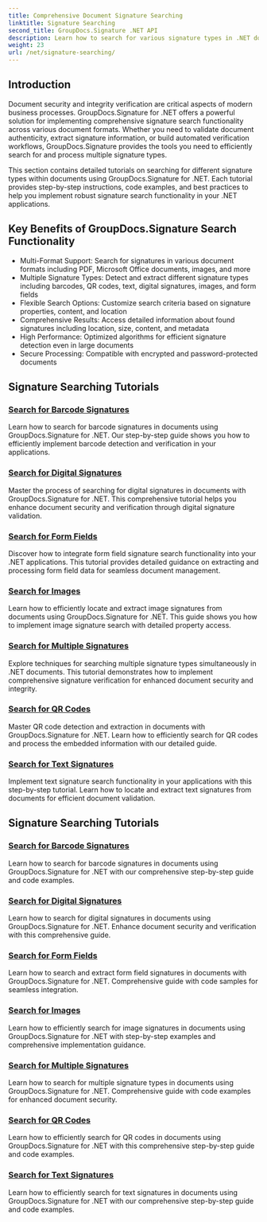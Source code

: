 ```yaml
---
title: Comprehensive Document Signature Searching
linktitle: Signature Searching
second_title: GroupDocs.Signature .NET API
description: Learn how to search for various signature types in .NET documents with GroupDocs.Signature. Comprehensive tutorials for barcode, digital, text, QR code, image and form field signature search.
weight: 23
url: /net/signature-searching/
---
```


## Introduction

Document security and integrity verification are critical aspects of modern business processes. GroupDocs.Signature for .NET offers a powerful solution for implementing comprehensive signature search functionality across various document formats. Whether you need to validate document authenticity, extract signature information, or build automated verification workflows, GroupDocs.Signature provides the tools you need to efficiently search for and process multiple signature types.

This section contains detailed tutorials on searching for different signature types within documents using GroupDocs.Signature for .NET. Each tutorial provides step-by-step instructions, code examples, and best practices to help you implement robust signature search functionality in your .NET applications.

## Key Benefits of GroupDocs.Signature Search Functionality

- Multi-Format Support: Search for signatures in various document formats including PDF, Microsoft Office documents, images, and more
- Multiple Signature Types: Detect and extract different signature types including barcodes, QR codes, text, digital signatures, images, and form fields
- Flexible Search Options: Customize search criteria based on signature properties, content, and location
- Comprehensive Results: Access detailed information about found signatures including location, size, content, and metadata
- High Performance: Optimized algorithms for efficient signature detection even in large documents
- Secure Processing: Compatible with encrypted and password-protected documents

## Signature Searching Tutorials

### [Search for Barcode Signatures](./search-for-barcode/)
Learn how to search for barcode signatures in documents using GroupDocs.Signature for .NET. Our step-by-step guide shows you how to efficiently implement barcode detection and verification in your applications.

### [Search for Digital Signatures](./search-for-digital-signatures/)
Master the process of searching for digital signatures in documents with GroupDocs.Signature for .NET. This comprehensive tutorial helps you enhance document security and verification through digital signature validation.

### [Search for Form Fields](./search-for-form-fields/)
Discover how to integrate form field signature search functionality into your .NET applications. This tutorial provides detailed guidance on extracting and processing form field data for seamless document management.

### [Search for Images](./search-for-images/)
Learn how to efficiently locate and extract image signatures from documents using GroupDocs.Signature for .NET. This guide shows you how to implement image signature search with detailed property access.

### [Search for Multiple Signatures](./search-for-multiple-signatures/)
Explore techniques for searching multiple signature types simultaneously in .NET documents. This tutorial demonstrates how to implement comprehensive signature verification for enhanced document security and integrity.

### [Search for QR Codes](./search-for-qr-codes/)
Master QR code detection and extraction in documents with GroupDocs.Signature for .NET. Learn how to efficiently search for QR codes and process the embedded information with our detailed guide.

### [Search for Text Signatures](./search-for-text-signatures/)
Implement text signature search functionality in your applications with this step-by-step tutorial. Learn how to locate and extract text signatures from documents for efficient document validation.

## Signature Searching Tutorials
### [Search for Barcode Signatures](./search-for-barcode/)
Learn how to search for barcode signatures in documents using GroupDocs.Signature for .NET with our comprehensive step-by-step guide and code examples.

### [Search for Digital Signatures](./search-for-digital-signatures/)
Learn how to search for digital signatures in documents using GroupDocs.Signature for .NET. Enhance document security and verification with this comprehensive guide.

### [Search for Form Fields](./search-for-form-fields/)
Learn how to search and extract form field signatures in documents with GroupDocs.Signature for .NET. Comprehensive guide with code samples for seamless integration.

### [Search for Images](./search-for-images/)
Learn how to efficiently search for image signatures in documents using GroupDocs.Signature for .NET with step-by-step examples and comprehensive implementation guidance.

### [Search for Multiple Signatures](./search-for-multiple-signatures/)
Learn how to search for multiple signature types in documents using GroupDocs.Signature for .NET. Comprehensive guide with code examples for enhanced document security.

### [Search for QR Codes](./search-for-qr-codes/)
Learn how to efficiently search for QR codes in documents using GroupDocs.Signature for .NET with this comprehensive step-by-step guide and code examples.

### [Search for Text Signatures](./search-for-text-signatures/)
Learn how to efficiently search for text signatures in documents using GroupDocs.Signature for .NET with our comprehensive step-by-step guide and code examples.